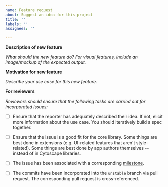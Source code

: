 ```yaml
---
name: Feature request
about: Suggest an idea for this project
title: ''
labels: ''
assignees: ''

---
```


**Description of new feature**

_What should the new feature do?  For visual features, include an image/mockup of the expected output._



**Motivation for new feature**

_Describe your use case for this new feature._



**For reviewers**

_Reviewers should ensure that the following tasks are carried out for incorporated issues:_

- [ ] Ensure that the reporter has adequately described their idea.  If not, elicit more information about the use case.  You should iteratively build a spec together.
- [ ] Ensure that the issue is a good fit for the core library.  Some things are best done in extensions (e.g. UI-related features that aren't style-related).  Some things are best done by app authors themselves -- instead of in Cytoscape libraries.
- [ ] The issue has been associated with a corresponding [milestone](https://github.com/cytoscape/cytoscape.js/milestones).
- [ ] The commits have been incorporated into the `unstable` branch via pull request.  The corresponding pull request is cross-referenced.

